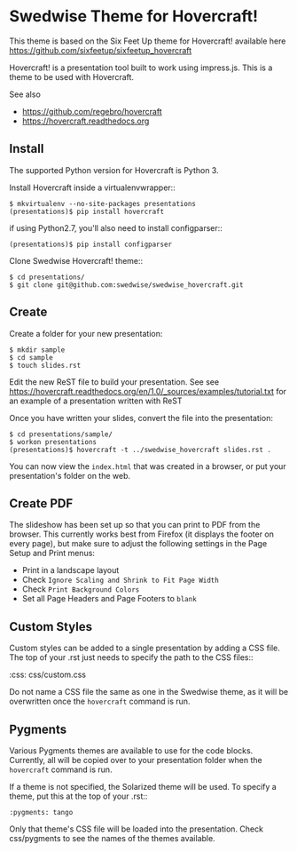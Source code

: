 Swedwise Theme for Hovercraft!
==============================

This theme is based on the Six Feet Up theme for Hovercraft! available here https://github.com/sixfeetup/sixfeetup_hovercraft

Hovercraft! is a presentation tool built to work using impress.js. This is a theme to be used
with Hovercraft.

See also 
 * https://github.com/regebro/hovercraft
 * https://hovercraft.readthedocs.org

Install
-------

The supported Python version for Hovercraft is Python 3.

Install Hovercraft inside a virtualenvwrapper::

    $ mkvirtualenv --no-site-packages presentations
    (presentations)$ pip install hovercraft
  
if using Python2.7, you'll also need to install configparser:: 
 
    (presentations)$ pip install configparser

Clone Swedwise Hovercraft! theme::

    $ cd presentations/
    $ git clone git@github.com:swedwise/swedwise_hovercraft.git

Create
------

Create a folder for your new presentation:

    $ mkdir sample
    $ cd sample
    $ touch slides.rst

Edit the new ReST file to build your presentation. See see https://hovercraft.readthedocs.org/en/1.0/_sources/examples/tutorial.txt for an example of a presentation written with ReST

Once you have written your slides, convert the file into the presentation:

    $ cd presentations/sample/
    $ workon presentations
    (presentations)$ hovercraft -t ../swedwise_hovercraft slides.rst .

You can now view the `index.html` that was created in a browser, or put your presentation's folder on the web. 


Create PDF
----------

The slideshow has been set up so that you can print to PDF from the browser. This currently works best from Firefox (it displays the footer on every page), but make sure to adjust the following settings in the Page Setup and Print menus:

 * Print in a landscape layout
 * Check ``Ignore Scaling and Shrink to Fit Page Width``
 * Check ``Print Background Colors``
 * Set all Page Headers and Page Footers to ``blank``

Custom Styles
-------------

Custom styles can be added to a single presentation by adding a CSS file.  The top of your .rst just needs to specify the path to the CSS files::

  :css: css/custom.css
 
Do not name a CSS file the same as one in the Swedwise theme, as it will be overwritten once the ``hovercraft`` command is run.

Pygments
--------

Various Pygments themes are available to use for the code blocks.  Currently, all will be copied over to your presentation folder when the ``hovercraft`` command is run. 

If a theme is not specified, the Solarized theme will be used.  To specify a theme, put this at the top of your .rst::

    :pygments: tango
    
Only that theme's CSS file will be loaded into the presentation. Check css/pygments to see the names of the themes available.

